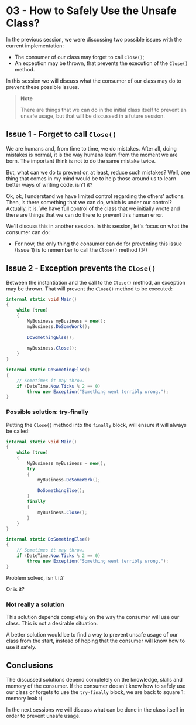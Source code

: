 # 03 - How to Safely Use the Unsafe Class?

In the previous session, we were discussing two possible issues with the current implementation:

- The consumer of our class may forget to call `Close()`;
- An exception may be thrown, that prevents the execution of the `Close()` method.

In this session we will discuss what the consumer of our class may do to prevent these possible issues.

> **Note**
>
> There are things that we can do in the initial class itself to prevent an unsafe usage, but that will be discussed in a future session.

## Issue 1 - Forget to call `Close()`

We are humans and, from time to time, we do mistakes. After all, doing mistakes is normal, it is the way humans learn from the moment we are born. The important think is not to do the same mistake twice.

But, what can we do to prevent or, at least, reduce such mistakes? Well, one thing that comes in my mind would be to help those around us to learn better ways of writing code, isn't it?

Ok, ok, I understand we have limited control regarding the others' actions. Then, is there something that we can do, which is under our control? Actually, it is. We have full control of the class that we initially wrote and there are things that we can do there to prevent this human error.

We'll discuss this in another session. In this session, let's focus on what the consumer can do:

- For now, the only thing the consumer can do for preventing this issue (Issue 1) is to remember to call the `Close()` method (:P)

## Issue 2 - Exception prevents the `Close()`

Between the instantiation and the call to the `Close()` method, an exception may be thrown. That will prevent the `Close()` method to be executed:

```csharp
internal static void Main()
{
    while (true)
    {
        MyBusiness myBusiness = new();
        myBusiness.DoSomeWork();
        
        DoSomethingElse();
        
        myBusiness.Close();
    }
}

internal static DoSometingElse()
{
    // Sometimes it may throw.    
    if (DateTime.Now.Ticks % 2 == 0)
        throw new Exception("Something went terribly wrong.");
}
```

### Possible solution: try-finally

Putting the `Close()` method into the `finally` block, will ensure it will always be called:

```csharp
internal static void Main()
{
    while (true)
    {
        MyBusiness myBusiness = new();
        try
        {
            myBusiness.DoSomeWork();
            
            DoSomethingElse();
        }
        finally
        {
            myBusiness.Close();
        }
    }
}

internal static DoSometingElse()
{
    // Sometimes it may throw.    
    if (DateTime.Now.Ticks % 2 == 0)
        throw new Exception("Something went terribly wrong.");
}
```

Problem solved, isn't it?

Or is it?

### Not really a solution

This solution depends completely on the way the consumer will use our class. This is not a desirable situation.

A better solution would be to find a way to prevent unsafe usage of our class from the start, instead of hoping that the consumer will know how to use it safely.

## Conclusions

The discussed solutions depend completely on the knowledge, skills and memory of the consumer. If the consumer doesn't know how to safely use our class or forgets to use the `try-finally` block, we are back to square 1: memory leak :(

In the next sessions we will discuss what can be done in the class itself in order to prevent unsafe usage.
